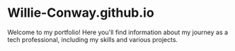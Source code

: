 # Willie-Conway.github.io
Welcome to my portfolio! Here you'll find information about my journey as a tech professional, including my skills and various projects.
